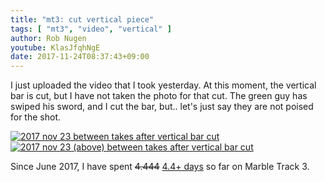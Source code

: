 ```yaml
---
title: "mt3: cut vertical piece"
tags: [ "mt3", "video", "vertical" ]
author: Rob Nugen
youtube: KlasJfqhNgE
date: 2017-11-24T08:37:43+09:00
---
```


I just uploaded the video that I took yesterday.  At this moment, the
vertical bar is cut, but I have not taken the photo for that cut.  The
green guy has swiped his sword, and I cut the bar, but.. let's just
say they are not poised for the shot.

[![2017 nov 23 between takes after vertical bar cut](//b.robnugen.com/art/marble_track_3/construction/thumbs/2017_nov_23_between_takes_after_vertical_bar_cut.jpg)](//b.robnugen.com/art/marble_track_3/construction/2017_nov_23_between_takes_after_vertical_bar_cut.jpg)
[![2017 nov 23 (above) between takes after vertical bar cut](//b.robnugen.com/art/marble_track_3/construction/thumbs/2017_nov_23_above_between_takes_after_vertical_bar_cut.jpg)](//b.robnugen.com/art/marble_track_3/construction/2017_nov_23_above_between_takes_after_vertical_bar_cut.jpg)

Since June 2017, I have
spent
<del>4.444</del>
[4.4+ days](
http://grun1.com/utils/timeCalc.html?t1=4:14:42&c1=June%202017%204:14:42&t2=10:16:10&c2=July%202017%2010:16:10&t3=26:12:06&c3=Aug%202017%2026:12:06&t4=29:46:54&c4=Sep%202017%2029:46:54&t5=14:55:11&c5=Oct%202017%2014:55:11&t6=2:19:13&c6=2%20Nov%202017&t7=1:54:31&c7=6%20Nov%202017&t8=47:52&c8=6%20Nov%202017&t9=2:25:09&c9=7%20Nov%202017&t10=1:25:57&c10=9%20Nov%202017&t11=2:13:11&c11=9%20Nov%202017&t12=1:54:05&c12=10%20Nov%202017&t13=1:41:17&c13=13%20Nov%202017&t14=1:25:43&c14=16%20Nov%202017&t15=2:36:02&c15=18%20Nov%202017&t16=1:24:14&c16=20%20Nov%202017&t17=1:06:59&c17=22%20Nov%202017&mode=0&fs3=1&ft2=1&f3t1=1&f4t0=1&d=:&o10=1&fps=
) so far on Marble Track 3.
